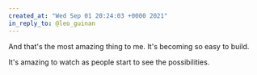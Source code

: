 ```yaml
---
created_at: "Wed Sep 01 20:24:03 +0000 2021"
in_reply_to: @leo_guinan
---
```


And that's the most amazing thing to me.  It's becoming so easy to build.

It's amazing to watch as people start to see the possibilities.